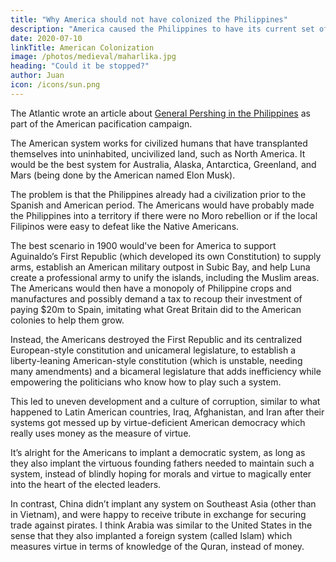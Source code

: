 ```yaml
---
title: "Why America should not have colonized the Philippines"
description: "America caused the Philippines to have its current set of problems such as corruption, materialism, and drugs"
date: 2020-07-10
linkTitle: American Colonization
image: /photos/medieval/maharlika.jpg
heading: "Could it be stopped?"
author: Juan
icon: /icons/sun.png
---
```



The Atlantic wrote an article about [General Pershing in the Philippines](https://www.theatlantic.com/international/archive/2017/08/pershing-trump-terrorism/537300/) as part of the American pacification campaign. 


The American system works for civilized humans that have transplanted themselves into uninhabited, uncivilized land, such as North America. It would be the best system for Australia, Alaska, Antarctica, Greenland, and Mars (being done by the American named Elon Musk).

The problem is that the Philippines already had a civilization prior to the Spanish and American period. The Americans would have probably made the Philippines into a territory if there were no Moro rebellion or if the local Filipinos were easy to defeat like the Native Americans.

The best scenario in 1900 would've been for America to support Aguinaldo’s First Republic (which developed its own Constitution) to supply arms, establish an American military outpost in Subic Bay, and help Luna create a professional army to unify the islands, including the Muslim areas. The Americans would then have a monopoly of Philippine crops and manufactures and possibly demand a tax to recoup their investment of paying $20m to Spain, imitating what Great Britain did to the American colonies to help them grow.

Instead, the Americans destroyed the First Republic and its centralized European-style constitution and unicameral legislature, to establish a liberty-leaning American-style constitution (which is unstable, needing many amendments) and a bicameral legislature that adds inefficiency while empowering the politicians who know how to play such a system.

This led to uneven development and a culture of corruption, similar to what happened to Latin American countries, Iraq, Afghanistan, and Iran after their systems got messed up by virtue-deficient American democracy which really uses money as the measure of virtue.

It’s alright for the Americans to implant a democratic system, as long as they also implant the virtuous founding fathers needed to maintain such a system, instead of blindly hoping for morals and virtue to magically enter into the heart of the elected leaders.

In contrast, China didn’t implant any system on Southeast Asia (other than in Vietnam), and were happy to receive tribute in exchange for securing trade against pirates. I think Arabia was similar to the United States in the sense that they also implanted a foreign system (called Islam) which measures virtue in terms of knowledge of the Quran, instead of money.